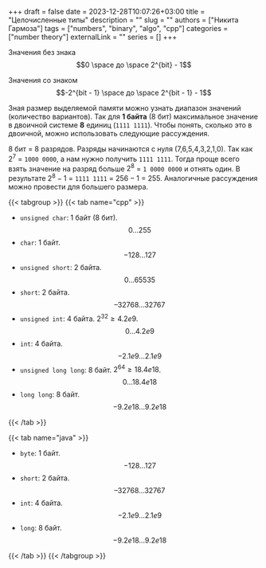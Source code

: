 +++ 
draft = false
date = 2023-12-28T10:07:26+03:00
title = "Целочисленные типы"
description = ""
slug = ""
authors = ["Никита Гармоза"]
tags = ["numbers", "binary", "algo", "cpp"]
categories = ["number theory"]
externalLink = ""
series = []
+++

Значения без знака $$0 \space до \space 2^{bit} - 1$$

Значения со знаком $$-2^{bit - 1} \space до \space 2^{bit - 1} - 1$$

Зная размер выделяемой памяти можно узнать диапазон значений (количество вариантов).
Так для **1 байта** (8 бит) максимальное значение в двоичной системе **8** единиц (`1111 1111`).
Чтобы понять, сколько это в двоичной, можно использовать следующие рассуждения.

8 бит = 8 разрядов. Разряды начинаются с нуля (7,6,5,4,3,2,1,0). Так как $2^7$ = `1000 0000`,
а нам нужно получить `1111 1111`. Тогда проще всего взять значение на разряд больше $2^8$ = `1 0000 0000`
и отнять один. В результате $2^8 - 1$ = `1111 1111` = $256 - 1$ = $255$. Аналогичные рассуждения можно провести
для большего размера.

{{< tabgroup >}}
{{< tab name="cpp" >}}

- `unsigned char`: 1 байт (8 бит). $$0 \dots 255$$
- `char`: 1 байт. $$-128 \dots 127$$
- `unsigned short`: 2 байта. $$0 \dots 65535$$
- `short`: 2 байта. $$–32768 \dots 32767$$
- `unsigned int`: 4 байта. $2^{32} \geq 4.2e9$. $$0 \dots 4.2e9$$
- `int`: 4 байта. $$-2.1e9 \dots 2.1e9$$
- `unsigned long long`: 8 байт. $2^{64} \geq 18.4e18$. $$0 \dots 18.4e18$$
- `long long`: 8 байт. $$-9.2e18 \dots 9.2e18$$

{{< /tab >}}

{{< tab name="java" >}}

- `byte`: 1 байт. $$-128 \dots 127$$
- `short`: 2 байта. $$–32768 \dots 32767$$
- `int`: 4 байта. $$-2.1e9 \dots 2.1e9$$
- `long`: 8 байт. $$-9.2e18 \dots 9.2e18$$

{{< /tab >}}
{{< /tabgroup >}}
